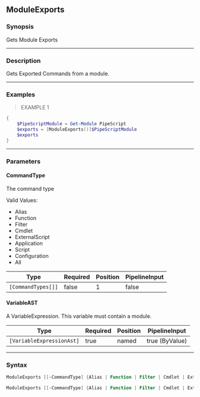 ModuleExports
-------------




### Synopsis
Gets Module Exports



---


### Description

Gets Exported Commands from a module.



---


### Examples
> EXAMPLE 1

```PowerShell
{
    $PipeScriptModule = Get-Module PipeScript
    $exports = [ModuleExports()]$PipeScriptModule
    $exports
}
```


---


### Parameters
#### **CommandType**

The command type



Valid Values:

* Alias
* Function
* Filter
* Cmdlet
* ExternalScript
* Application
* Script
* Configuration
* All






|Type              |Required|Position|PipelineInput|
|------------------|--------|--------|-------------|
|`[CommandTypes[]]`|false   |1       |false        |



#### **VariableAST**

A VariableExpression.  This variable must contain a module.






|Type                     |Required|Position|PipelineInput |
|-------------------------|--------|--------|--------------|
|`[VariableExpressionAst]`|true    |named   |true (ByValue)|





---


### Syntax
```PowerShell
ModuleExports [[-CommandType] {Alias | Function | Filter | Cmdlet | ExternalScript | Application | Script | Configuration | All}] [<CommonParameters>]
```
```PowerShell
ModuleExports [[-CommandType] {Alias | Function | Filter | Cmdlet | ExternalScript | Application | Script | Configuration | All}] -VariableAST <VariableExpressionAst> [<CommonParameters>]
```
